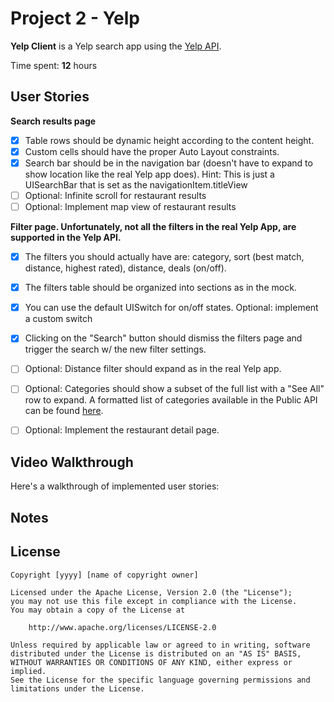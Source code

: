 
# Project 2 - Yelp

**Yelp Client** is a Yelp search app using the [Yelp API](http://www.yelp.com/developers/documentation/v2/search_api).

Time spent: **12** hours

## User Stories

**Search results page**
- [x] Table rows should be dynamic height according to the content height.
- [x] Custom cells should have the proper Auto Layout constraints.
- [x] Search bar should be in the navigation bar (doesn't have to expand to show location like the real Yelp app does).
Hint: This is just a UISearchBar that is set as the navigationItem.titleView
- [ ] Optional: Infinite scroll for restaurant results
- [ ] Optional: Implement map view of restaurant results

**Filter page. Unfortunately, not all the filters in the real Yelp App, are supported in the Yelp API.**
- [x] The filters you should actually have are: category, sort (best match, distance, highest rated), distance, deals (on/off).
- [x] The filters table should be organized into sections as in the mock.
- [x] You can use the default UISwitch for on/off states. Optional: implement a custom switch
- [x] Clicking on the "Search" button should dismiss the filters page and trigger the search w/ the new filter settings.
- [ ] Optional: Distance filter should expand as in the real Yelp app.
- [ ] Optional: Categories should show a subset of the full list with a "See All" row to expand.
A formatted list of categories available in the Public API can be found [here](https://gist.github.com/timothy1ee/e23415fa468c76e84fb3).
- [ ] Optional: Implement the restaurant detail page.


## Video Walkthrough

Here's a walkthrough of implemented user stories:


## Notes



## License

    Copyright [yyyy] [name of copyright owner]

    Licensed under the Apache License, Version 2.0 (the "License");
    you may not use this file except in compliance with the License.
    You may obtain a copy of the License at

        http://www.apache.org/licenses/LICENSE-2.0

    Unless required by applicable law or agreed to in writing, software
    distributed under the License is distributed on an "AS IS" BASIS,
    WITHOUT WARRANTIES OR CONDITIONS OF ANY KIND, either express or implied.
    See the License for the specific language governing permissions and
    limitations under the License.
